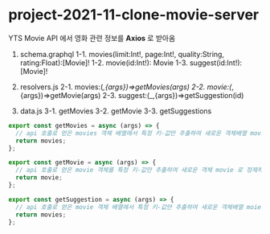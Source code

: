 # project-2021-11-clone-movie-server

YTS Movie API 에서 영화 관련 정보를 **Axios** 로 받아옴

1. schema.graphql
   1-1. movies(limit:Int!, page:Int!, quality:String, rating:Float):[Movie]!
   1-2. movie(id:Int!): Movie
   1-3. suggest(id:Int!):[Movie]!

2. resolvers.js
   2-1. movies:(_,{args})=>getMovies(args)
   2-2. movie:(_,{args})=>getMovie(args)
   2-3. suggest:(\_,{args})=>getSuggestion(id)

3. data.js
   3-1. getMovies
   3-2. getMovie
   3-3. getSuggestions

```javascript
export const getMovies = async (args) => {
  // api 호출로 얻은 movies 객체 배열에서 특정 키-값만 추출하여 새로운 객체배열 movies 로 정제하여 반환
  return movies;
};
```

```javascript
export const getMovie = async (args) => {
  // api 호출로 얻은 movie 객체를 특정 키-값만 추출하여 새로운 객체 movie 로 정제하여 반환
  return movie;
};
```

```javascript
export const getSuggestion = async (args) => {
  // api 호출로 얻은 movie 객체 배열에서 특정 키-값만 추출하여 새로운 객체배열 moies 로 정제하여 반환
  return movies;
};
```
